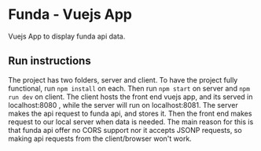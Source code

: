 Funda - Vuejs App
======================

Vuejs App to display funda api data.

## Run instructions

The project has two folders, server and client. To have the project fully functional, run `npm install` on each.
Then run `npm start` on server and `npm run dev` on client.
The client hosts the front end vuejs app, and its served in localhost:8080 , while the server will run on localhost:8081.
The server makes the api request to funda api, and stores it. Then the front end makes request to our local server when data is needed.
The main reason for this is that funda api offer no CORS support nor it accepts JSONP requests, so making api requests from the client/browser won't work.